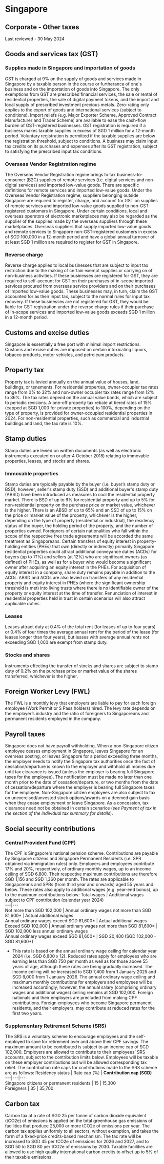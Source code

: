 # Singapore
## Corporate - Other taxes
Last reviewed - 30 May 2024
## Goods and services tax (GST)
### Supplies made in Singapore and importation of goods
GST is charged at 9% on the supply of goods and services made in Singapore by a taxable person in the course or furtherance of one's business and on the importation of goods into Singapore.
The only exemptions from GST are prescribed financial services, the sale or rental of residential properties, the sale of digital payment tokens, and the import and local supply of prescribed investment precious metals. Zero-rating only applies to the export of goods and international services (subject to conditions).
Import reliefs (e.g. Major Exporter Scheme, Approved Contract Manufacturer and Trader Scheme) are available to ease the cash-flow burden of GST-registered businesses.
GST registration is required if a business makes taxable supplies in excess of SGD 1 million for a 12-month period. Voluntary registration is permitted if the taxable supplies are below the registration threshold, subject to conditions. A business may claim input tax credits on its purchases and expenses after its GST registration, subject to satisfying the prescribed input tax conditions.
### Overseas Vendor Registration regime
The Overseas Vendor Registration regime brings to tax business-to-consumer (B2C) supplies of remote services (i.e. digital services and non-digital services) and imported low-value goods. There are specific definitions for remote services and imported low-value goods.
Under the Overseas Vendor Registration regime, suppliers belonging outside Singapore are required to register, charge, and account for GST on supplies of remote services and imported low-value goods supplied to non-GST registered customers in Singapore. Under certain conditions, local and overseas operators of electronic marketplaces may also be regarded as the supplier of the supplies made by the overseas suppliers through these marketplaces.
Overseas suppliers that supply imported low-value goods and remote services to Singapore non-GST-registered customers in excess of SGD 100,000 in a 12-month period and have a global annual turnover of at least SGD 1 million are required to register for GST in Singapore.
### Reverse charge
Reverse charge applies to local businesses that are subject to input tax restriction due to the making of certain exempt supplies or carrying on of non-business activities. If these businesses are registered for GST, they are required to self-account for GST on their purchases of in-scope imported services procured from overseas service providers and on their purchases of imported low-value goods. These businesses may, in turn, claim the GST accounted for as their input tax, subject to the normal rules for input tax recovery.
If these businesses are not registered for GST, they would be liable for GST registration under the reverse charge rules if their purchase of in-scope services and imported low-value goods exceeds SGD 1 million in a 12-month period.
## Customs and excise duties
Singapore is essentially a free port with minimal import restrictions. Customs and excise duties are imposed on certain intoxicating liquors, tobacco products, motor vehicles, and petroleum products.
## Property tax
Property tax is levied annually on the annual value of houses, land, buildings, or tenements.
For residential properties, owner-occupier tax rates range from 0% to 32% and non-owner occupier tax rates range from 12% to 36%. The tax rates depend on the annual value bands, which are subject to periodic revisions. 
A one-off property tax rebate at tiered rates of 15% (capped at SGD 1,000 for private properties) to 100%, depending on the type of property, is provided for owner-occupied residential properties in 2024.
For non-residential properties, such as commercial and industrial buildings and land, the tax rate is 10%.
## Stamp duties
Stamp duties are levied on written documents (as well as electronic instruments executed on or after 4 October 2018) relating to immovable properties, leases, and stocks and shares.
### Immovable properties
Stamp duties are typically payable by the buyer (i.e. buyer’s stamp duty or BSD); however, seller's stamp duty (SSD) and additional buyer's stamp duty (ABSD) have been introduced as measures to cool the residential property market.
There is BSD of up to 6% for residential property and up to 5% for non-residential property on the purchase price or market value, whichever is the higher. There is an ABSD of up to 65% and an SSD of up to 15% on the price or market value of the property, whichever is the higher, depending on the type of property (residential or industrial), the residency status of the buyer, the holding period of the property, and the number of properties owned.
Foreigners of certain nationalities who fall within the scope of the respective free trade agreements will be accorded the same treatment as Singaporeans.
Certain transfers of equity interest in property-holding entities (PHEs) that own (directly or indirectly) primarily Singapore residential properties could attract additional conveyance duties (ACDs) for buyers (up to 71%) and sellers (at 12%) who are significant owners (as defined) of PHEs, as well as for a buyer who would become a significant owner after acquiring an equity interest in the PHEs. For acquisition of equity interest in a company, share duty remains payable in addition to the ACDs.
ABSD and ACDs are also levied on transfers of any residential property and equity interest in PHEs (where the significant ownership threshold is met) into living trusts where there is no identifiable owner of the property or equity interest at the time of transfer. Renunciation of interest in residential properties held in trust in certain scenarios will also attract applicable duties.
### Leases
Leases attract duty at 0.4% of the total rent (for leases of up to four years) or 0.4% of four times the average annual rent for the period of the lease (for leases longer than four years), but leases with average annual rents not exceeding SGD 1,000 are exempt from stamp duty.
### Stocks and shares
Instruments effecting the transfer of stocks and shares are subject to stamp duty of 0.2% on the purchase price or market value of the shares transferred, whichever is the higher.
## Foreign Worker Levy (FWL)
The FWL is a monthly levy that employers are liable to pay for each foreign employee (Work Permit or S Pass holders) hired. The levy rate depends on the employer’s industry and the ratio of foreigners to Singaporeans and permanent residents employed in the company.
## Payroll taxes
Singapore does not have payroll withholding. When a non-Singapore citizen employee ceases employment in Singapore, leaves Singapore for an overseas posting, or leaves Singapore for a period exceeding three months, the employer needs to notify the Singapore tax authorities once the fact of cessation/departure is known to the employer and withhold all monies due until tax clearance is issued (unless the employer is bearing full Singapore taxes for the employee). The notification must be made no later than one month prior to the date of cessation/departure, or two months from the date of cessation/departure where the employer is bearing full Singapore taxes for the employee. Non-Singapore citizen employees are also subject to tax on unexercised/unvested stock options/awards on a deemed gain basis when they cease employment or leave Singapore. As a concession, tax clearance need not be obtained in certain scenarios (_see Payment of tax in the section of the Individual tax summary for details_).
## Social security contributions
### Central Provident Fund (CPF)
The CPF is Singapore's national pension scheme. Contributions are payable by Singapore citizens and Singapore Permanent Residents (i.e. SPR obtained via immigration rules) only. Employers and employees contribute 17% and 20%, respectively, of ordinary monthly wages, up to an income ceiling of SGD 6,800. Their respective maximum contributions are therefore SGD 1,156 and SGD 1,360 per month. The rates are applicable to Singaporeans and SPRs (from third year and onwards) aged 55 years and below.
These rates also apply to additional wages (e.g. year-end bonus), up to the maximum contributions below:
Total wages | Additional wages subject to CPF contribution (calendar year 2024)  
---|---  
Not more than SGD 102,000 | Annual ordinary wages not more than SGD 81,600* | Actual additional wages  
Annual ordinary wages exceed SGD 81,600* | Actual additional wages  
Exceed SGD 102,000 | Annual ordinary wages not more than SGD 81,600* | SGD 102,000 less annual ordinary wages  
Annual ordinary wages exceed SGD 81,600* |  SGD 20,400 (SGD 102,000 - SGD 81,600*)  
* This rate is based on the annual ordinary wage ceiling for calendar year 2024 (i.e. SGD 6,800 x 12).
Reduced rates apply for employees who are earning less than SGD 750 per month as well as for those above 55 years of age, although these rates are being gradually increased.
The income ceiling will be increased to SGD 7,400 from 1 January 2025 and SGD 8,000 from 1 January 2026. The annual ordinary wage ceiling and maximum monthly contributions for employers and employees will be increased accordingly; however, the annual salary (comprising ordinary wages and additional wages) ceiling remains at SGD 102,000.
Foreign nationals and their employers are precluded from making CPF contributions. Foreign employees who become Singapore permanent residents, and their employers, may contribute at reduced rates for the first two years.
### Supplementary Retirement Scheme (SRS)
The SRS is a voluntary scheme to encourage employees and the self-employed to save for retirement over and above their CPF savings. The maximum amount to be contributed is subject to an income cap of SGD 102,000. Employers are allowed to contribute to their employees’ SRS accounts, subject to the contribution limits below. Employees will be taxable on these employer contributions but will be allowed corresponding tax relief.
The contribution rate caps for contributions made to the SRS scheme are as follows:
Residency status | Rate cap (%) | **Contribution cap (SGD)**  
---|---|---  
Singapore citizens or permanent residents | 15 | 15,300  
Foreigners | 35 | 35,700  
## Carbon tax
Carbon tax at a rate of SGD 25 per tonne of carbon dioxide equivalent (tCO2e) of emissions is applied on the total greenhouse gas emissions of facilities that produce 25,000 or more tCO2e of emissions per year. The carbon tax applies uniformly to all sectors, without exemption, and takes the form of a fixed-price credits-based mechanism. The tax rate will be increased to SGD 45 per tCO2e of emissions for 2026 and 2027, and to SGD 50 to SGD 80 per tCO2e of emissions by 2030. Taxable facilities are allowed to use high quality international carbon credits to offset up to 5% of their taxable emissions.
